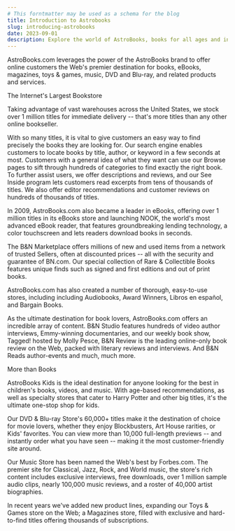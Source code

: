 ```yaml
---
# This forntmatter may be used as a schema for the blog
title: Introduction to Astrobooks
slug: introducing-astrobooks
date: 2023-09-01
description: Explore the world of AstroBooks, books for all ages and interests
---
```


AstroBooks.com leverages the power of the AstroBooks brand to offer online customers the Web's premier destination for books, eBooks, magazines, toys & games, music, DVD and Blu-ray, and related products and services.


The Internet's Largest Bookstore

Taking advantage of vast warehouses across the United States, we stock over 1 million titles for immediate delivery -- that's more titles than any other online bookseller.

With so many titles, it is vital to give customers an easy way to find precisely the books they are looking for. Our search engine enables customers to locate books by title, author, or keyword in a few seconds at most. Customers with a general idea of what they want can use our Browse pages to sift through hundreds of categories to find exactly the right book. To further assist users, we offer descriptions and reviews, and our See Inside program lets customers read excerpts from tens of thousands of titles. We also offer editor recommendations and customer reviews on hundreds of thousands of titles.

In 2009, AstroBooks.com also became a leader in eBooks, offering over 1 million titles in its eBooks store and launching NOOK, the world's most advanced eBook reader, that features groundbreaking lending technology, a color touchscreen and lets readers download books in seconds.

The B&N Marketplace offers millions of new and used items from a network of trusted Sellers, often at discounted prices -- all with the security and guarantee of BN.com. Our special collection of Rare & Collectible Books features unique finds such as signed and first editions and out of print books.

AstroBooks.com has also created a number of thorough, easy-to-use stores, including including Audiobooks, Award Winners, Libros en español, and Bargain Books.

As the ultimate destination for book lovers, AstroBooks.com offers an incredible array of content. B&N Studio features hundreds of video author interviews, Emmy-winning documentaries, and our weekly book show, Tagged! hosted by Molly Pesce, B&N Review is the leading online-only book review on the Web, packed with literary reviews and interviews. And B&N Reads author-events and much, much more.


More than Books

AstroBooks Kids is the ideal destination for anyone looking for the best in children's books, videos, and music. With age-based recommendations, as well as specialty stores that cater to Harry Potter and other big titles, it's the ultimate one-stop shop for kids.

Our DVD & Blu-ray Store's 60,000+ titles make it the destination of choice for movie lovers, whether they enjoy Blockbusters, Art House rarities, or Kids' favorites. You can view more than 10,000 full-length previews -- and instantly order what you have seen -- making it the most customer-friendly site around.

Our Music Store has been named the Web's best by Forbes.com. The premier site for Classical, Jazz, Rock, and World music, the store's rich content includes exclusive interviews, free downloads, over 1 million sample audio clips, nearly 100,000 music reviews, and a roster of 40,000 artist biographies.

In recent years we've added new product lines, expanding our Toys & Games store on the Web; a Magazines store, filled with exclusive and hard-to-find titles offering thousands of subscriptions.

